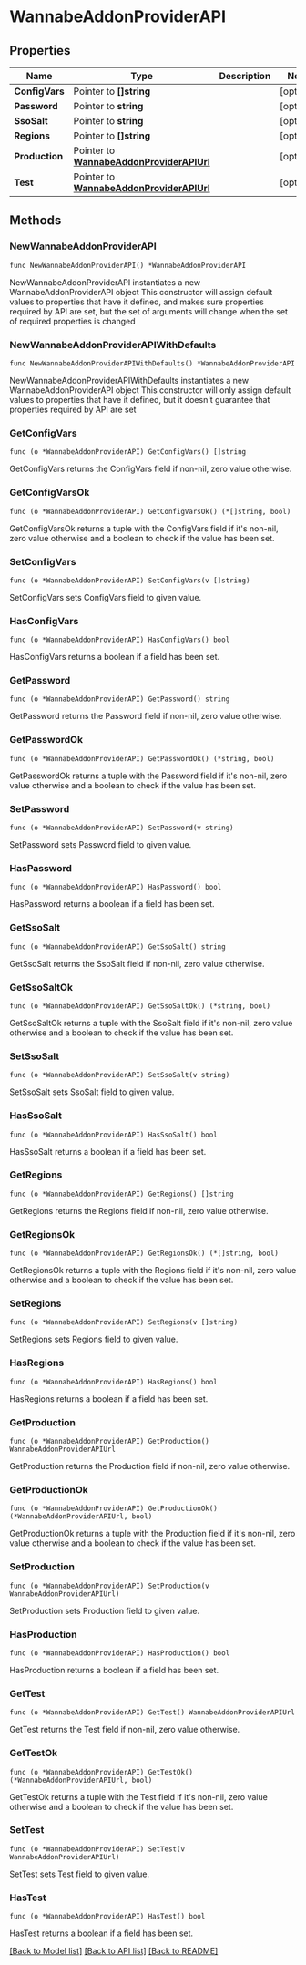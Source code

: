 # WannabeAddonProviderAPI

## Properties

Name | Type | Description | Notes
------------ | ------------- | ------------- | -------------
**ConfigVars** | Pointer to **[]string** |  | [optional] 
**Password** | Pointer to **string** |  | [optional] 
**SsoSalt** | Pointer to **string** |  | [optional] 
**Regions** | Pointer to **[]string** |  | [optional] 
**Production** | Pointer to [**WannabeAddonProviderAPIUrl**](WannabeAddonProviderAPIUrl.md) |  | [optional] 
**Test** | Pointer to [**WannabeAddonProviderAPIUrl**](WannabeAddonProviderAPIUrl.md) |  | [optional] 

## Methods

### NewWannabeAddonProviderAPI

`func NewWannabeAddonProviderAPI() *WannabeAddonProviderAPI`

NewWannabeAddonProviderAPI instantiates a new WannabeAddonProviderAPI object
This constructor will assign default values to properties that have it defined,
and makes sure properties required by API are set, but the set of arguments
will change when the set of required properties is changed

### NewWannabeAddonProviderAPIWithDefaults

`func NewWannabeAddonProviderAPIWithDefaults() *WannabeAddonProviderAPI`

NewWannabeAddonProviderAPIWithDefaults instantiates a new WannabeAddonProviderAPI object
This constructor will only assign default values to properties that have it defined,
but it doesn't guarantee that properties required by API are set

### GetConfigVars

`func (o *WannabeAddonProviderAPI) GetConfigVars() []string`

GetConfigVars returns the ConfigVars field if non-nil, zero value otherwise.

### GetConfigVarsOk

`func (o *WannabeAddonProviderAPI) GetConfigVarsOk() (*[]string, bool)`

GetConfigVarsOk returns a tuple with the ConfigVars field if it's non-nil, zero value otherwise
and a boolean to check if the value has been set.

### SetConfigVars

`func (o *WannabeAddonProviderAPI) SetConfigVars(v []string)`

SetConfigVars sets ConfigVars field to given value.

### HasConfigVars

`func (o *WannabeAddonProviderAPI) HasConfigVars() bool`

HasConfigVars returns a boolean if a field has been set.

### GetPassword

`func (o *WannabeAddonProviderAPI) GetPassword() string`

GetPassword returns the Password field if non-nil, zero value otherwise.

### GetPasswordOk

`func (o *WannabeAddonProviderAPI) GetPasswordOk() (*string, bool)`

GetPasswordOk returns a tuple with the Password field if it's non-nil, zero value otherwise
and a boolean to check if the value has been set.

### SetPassword

`func (o *WannabeAddonProviderAPI) SetPassword(v string)`

SetPassword sets Password field to given value.

### HasPassword

`func (o *WannabeAddonProviderAPI) HasPassword() bool`

HasPassword returns a boolean if a field has been set.

### GetSsoSalt

`func (o *WannabeAddonProviderAPI) GetSsoSalt() string`

GetSsoSalt returns the SsoSalt field if non-nil, zero value otherwise.

### GetSsoSaltOk

`func (o *WannabeAddonProviderAPI) GetSsoSaltOk() (*string, bool)`

GetSsoSaltOk returns a tuple with the SsoSalt field if it's non-nil, zero value otherwise
and a boolean to check if the value has been set.

### SetSsoSalt

`func (o *WannabeAddonProviderAPI) SetSsoSalt(v string)`

SetSsoSalt sets SsoSalt field to given value.

### HasSsoSalt

`func (o *WannabeAddonProviderAPI) HasSsoSalt() bool`

HasSsoSalt returns a boolean if a field has been set.

### GetRegions

`func (o *WannabeAddonProviderAPI) GetRegions() []string`

GetRegions returns the Regions field if non-nil, zero value otherwise.

### GetRegionsOk

`func (o *WannabeAddonProviderAPI) GetRegionsOk() (*[]string, bool)`

GetRegionsOk returns a tuple with the Regions field if it's non-nil, zero value otherwise
and a boolean to check if the value has been set.

### SetRegions

`func (o *WannabeAddonProviderAPI) SetRegions(v []string)`

SetRegions sets Regions field to given value.

### HasRegions

`func (o *WannabeAddonProviderAPI) HasRegions() bool`

HasRegions returns a boolean if a field has been set.

### GetProduction

`func (o *WannabeAddonProviderAPI) GetProduction() WannabeAddonProviderAPIUrl`

GetProduction returns the Production field if non-nil, zero value otherwise.

### GetProductionOk

`func (o *WannabeAddonProviderAPI) GetProductionOk() (*WannabeAddonProviderAPIUrl, bool)`

GetProductionOk returns a tuple with the Production field if it's non-nil, zero value otherwise
and a boolean to check if the value has been set.

### SetProduction

`func (o *WannabeAddonProviderAPI) SetProduction(v WannabeAddonProviderAPIUrl)`

SetProduction sets Production field to given value.

### HasProduction

`func (o *WannabeAddonProviderAPI) HasProduction() bool`

HasProduction returns a boolean if a field has been set.

### GetTest

`func (o *WannabeAddonProviderAPI) GetTest() WannabeAddonProviderAPIUrl`

GetTest returns the Test field if non-nil, zero value otherwise.

### GetTestOk

`func (o *WannabeAddonProviderAPI) GetTestOk() (*WannabeAddonProviderAPIUrl, bool)`

GetTestOk returns a tuple with the Test field if it's non-nil, zero value otherwise
and a boolean to check if the value has been set.

### SetTest

`func (o *WannabeAddonProviderAPI) SetTest(v WannabeAddonProviderAPIUrl)`

SetTest sets Test field to given value.

### HasTest

`func (o *WannabeAddonProviderAPI) HasTest() bool`

HasTest returns a boolean if a field has been set.


[[Back to Model list]](../README.md#documentation-for-models) [[Back to API list]](../README.md#documentation-for-api-endpoints) [[Back to README]](../README.md)


